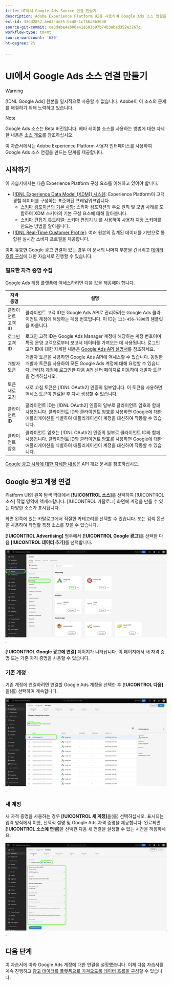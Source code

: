 ```yaml
---
title: UI에서 Google Ads Source 연결 만들기
description: Adobe Experience Platform UI를 사용하여 Google Ads 소스 연결을 만드는 방법을 알아봅니다.
exl-id: 33dd2857-aed3-4e35-bc48-1c756a8b3638
source-git-commit: ce3dabe4ab08a41e581b97b74b3abad352e3267c
workflow-type: tm+mt
source-wordcount: '680'
ht-degree: 2%

---
```


# UI에서 Google Ads 소스 연결 만들기

>[!WARNING]
>
>[!DNL Google Ads] 원본을 일시적으로 사용할 수 없습니다. Adobe이 이 소스의 문제를 해결하기 위해 노력하고 있습니다.

>[!NOTE]
>
>Google Ads 소스는 Beta 버전입니다. 베타 레이블 소스를 사용하는 방법에 대한 자세한 내용은 [소스 개요](../../../../home.md#terms-and-conditions)를 참조하십시오.

이 자습서에서는 Adobe Experience Platform 사용자 인터페이스를 사용하여 Google Ads 소스 연결을 만드는 단계를 제공합니다.

## 시작하기

이 자습서에서는 다음 Experience Platform 구성 요소를 이해하고 있어야 합니다.

* [[!DNL Experience Data Model (XDM)] 시스템](../../../../../xdm/home.md): Experience Platform이 고객 경험 데이터를 구성하는 표준화된 프레임워크입니다.
   * [스키마 컴포지션의 기본 사항](../../../../../xdm/schema/composition.md): 스키마 컴포지션의 주요 원칙 및 모범 사례를 포함하여 XDM 스키마의 기본 구성 요소에 대해 알아봅니다.
   * [스키마 편집기 튜토리얼](../../../../../xdm/tutorials/create-schema-ui.md): 스키마 편집기 UI를 사용하여 사용자 지정 스키마를 만드는 방법을 알아봅니다.
* [[!DNL Real-Time Customer Profile]](../../../../../profile/home.md): 여러 원본의 집계된 데이터를 기반으로 통합된 실시간 소비자 프로필을 제공합니다.

이미 유효한 Google 광고 연결이 있는 경우 이 문서의 나머지 부분을 건너뛰고 [데이터 흐름 구성](../../dataflow/advertising.md)에 대한 자습서로 진행할 수 있습니다.

### 필요한 자격 증명 수집

Google Ads 계정 플랫폼에 액세스하려면 다음 값을 제공해야 합니다.

| 자격 증명 | 설명 |
| ---------- | ----------- |
| 클라이언트 고객 ID | 클라이언트 고객 ID는 Google Ads API로 관리하려는 Google Ads 클라이언트 계정에 해당하는 계정 번호입니다. 이 ID는 `123-456-7890`의 템플릿을 따릅니다. |
| 로그인 고객 ID | 로그인 고객 ID는 Google Ads Manager 계정에 해당하는 계정 번호이며 특정 운영 고객으로부터 보고서 데이터를 가져오는 데 사용됩니다. 로그인 고객 ID에 대한 자세한 내용은 [Google Ads API 설명서](https://developers.google.com/search-ads/reporting/concepts/login-customer-id)를 참조하세요. |
| 개발자 토큰 | 개발자 토큰을 사용하면 Google Ads API에 액세스할 수 있습니다. 동일한 개발자 토큰을 사용하여 모든 Google Ads 계정에 대해 요청할 수 있습니다. [관리자 계정에 로그인](https://ads.google.com/home/tools/manager-accounts/)한 다음 API 센터 페이지로 이동하여 개발자 토큰을 검색하십시오. |
| 토큰 새로 고침 | 새로 고침 토큰은 [!DNL OAuth2] 인증의 일부입니다. 이 토큰을 사용하면 액세스 토큰이 만료된 후 다시 생성할 수 있습니다. |
| 클라이언트 ID | 클라이언트 ID는 [!DNL OAuth2] 인증의 일부로 클라이언트 암호와 함께 사용됩니다. 클라이언트 ID와 클라이언트 암호를 사용하면 Google에 대한 애플리케이션을 식별하여 애플리케이션이 계정을 대신하여 작동할 수 있습니다. |
| 클라이언트 암호 | 클라이언트 암호는 [!DNL OAuth2] 인증의 일부로 클라이언트 ID와 함께 사용됩니다. 클라이언트 ID와 클라이언트 암호를 사용하면 Google에 대한 애플리케이션을 식별하여 애플리케이션이 계정을 대신하여 작동할 수 있습니다. |

[Google 광고 시작에 대한 자세한 내용](https://developers.google.com/google-ads/api/docs/first-call/overview)은 API 개요 문서를 참조하십시오.

## Google 광고 계정 연결

Platform UI의 왼쪽 탐색 막대에서 **[!UICONTROL 소스]**&#x200B;를 선택하여 [!UICONTROL 소스] 작업 영역에 액세스합니다. [!UICONTROL 카탈로그] 화면에 계정을 만들 수 있는 다양한 소스가 표시됩니다.

화면 왼쪽에 있는 카탈로그에서 적절한 카테고리를 선택할 수 있습니다. 또는 검색 옵션을 사용하여 작업할 특정 소스를 찾을 수 있습니다.

**[!UICONTROL Advertising]** 범주에서 **[!UICONTROL Google 광고]**&#x200B;를 선택한 다음 **[!UICONTROL 데이터 추가]**&#x200B;를 선택합니다.

![Experience Platform UI의 소스 카탈로그.](../../../../images/tutorials/create/ads/catalog.png).

**[!UICONTROL Google 광고에 연결]** 페이지가 나타납니다. 이 페이지에서 새 자격 증명 또는 기존 자격 증명을 사용할 수 있습니다.

### 기존 계정

기존 계정에 연결하려면 연결할 Google Ads 계정을 선택한 후 **[!UICONTROL 다음]**&#x200B;을(를) 선택하여 계속합니다.

![원본 워크플로의 기존 계정에 대한 선택 페이지입니다.](../../../../images/tutorials/create/ads/existing.png).

### 새 계정

새 자격 증명을 사용하는 경우 **[!UICONTROL 새 계정]**&#x200B;을(를) 선택하십시오. 표시되는 입력 양식에서 이름, 선택적 설명 및 Google Ads 자격 증명을 제공합니다. 완료되면 **[!UICONTROL 소스에 연결]**&#x200B;을 선택한 다음 새 연결을 설정할 수 있는 시간을 허용하세요.

![원본 워크플로의 새 계정 인터페이스.](../../../../images/tutorials/create/ads/new.png).

## 다음 단계

이 자습서에 따라 Google Ads 계정에 대한 연결을 설정했습니다. 이제 다음 자습서를 계속 진행하고 [광고 데이터를 플랫폼으로 가져오도록 데이터 흐름을 구성](../../dataflow/advertising.md)할 수 있습니다.
